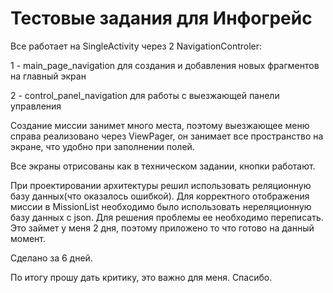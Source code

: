 # Тестовые задания для Инфогрейс

Все работает на SingleActivity через 2 NavigationControler:

1 - main_page_navigation для создания и добавления новых фрагментов на главный экран

2 - control_panel_navigation для работы с выезжающей панели управления
  
Создание миссии занимет много места, поэтому выезжающее меню справа реализовано через ViewPager, он занимает все пространство на экране, что удобно при заполнении полей.

Все экраны отрисованы как в техническом задании, кнопки работают.

При проектировании архитектуры решил использовать реляционную базу данных(что оказалось ошибкой). Для корректного отображения миссии в MissionList необходимо было использовать нереляционную базу данных с json. Для решения проблемы ее необходимо переписать. Это займет у меня 2 дня, поэтому приложено то что готово на данный момент.

Сделано за 6 дней.

По итогу прошу дать критику, это важно для меня. Спасибо.

